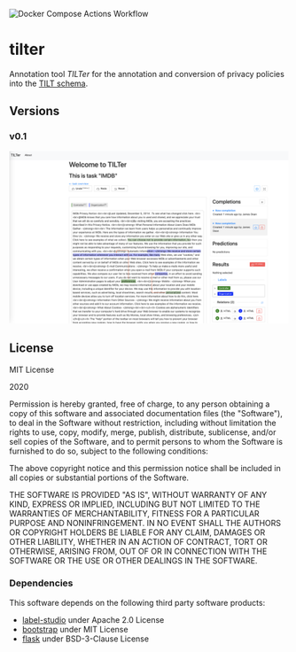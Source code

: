 ![Docker Compose Actions Workflow](https://github.com/DaSKITA/tilter/workflows/Docker%20Compose%20Actions%20Workflow/badge.svg)

# tilter
Annotation tool _TILTer_ for the annotation and conversion of privacy policies into the [TILT schema](https://github.com/Transparency-Information-Language/schema).

## Versions

### v0.1
![](./.docs/screen1.png)

## License
MIT License

2020

Permission is hereby granted, free of charge, to any person obtaining a copy of this software and associated documentation files (the "Software"), to deal in the Software without restriction, including without limitation the rights to use, copy, modify, merge, publish, distribute, sublicense, and/or sell copies of the Software, and to permit persons to whom the Software is furnished to do so, subject to the following conditions:

The above copyright notice and this permission notice shall be included in all copies or substantial portions of the Software.

THE SOFTWARE IS PROVIDED "AS IS", WITHOUT WARRANTY OF ANY KIND, EXPRESS OR IMPLIED, INCLUDING BUT NOT LIMITED TO THE WARRANTIES OF MERCHANTABILITY, FITNESS FOR A PARTICULAR PURPOSE AND NONINFRINGEMENT. IN NO EVENT SHALL THE AUTHORS OR COPYRIGHT HOLDERS BE LIABLE FOR ANY CLAIM, DAMAGES OR OTHER LIABILITY, WHETHER IN AN ACTION OF CONTRACT, TORT OR OTHERWISE, ARISING FROM, OUT OF OR IN CONNECTION WITH THE SOFTWARE OR THE USE OR OTHER DEALINGS IN THE SOFTWARE.

### Dependencies
This software depends on the following third party software products:
- [label-studio](https://github.com/heartexlabs/label-studio-frontend) under Apache 2.0 License
- [bootstrap](https://github.com/twbs/bootstrap) under MIT License
- [flask](https://github.com/pallets/flask) under BSD-3-Clause License
